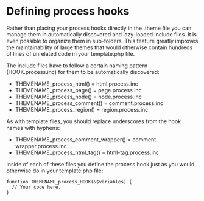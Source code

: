 # Defining process hooks
Rather than placing your process hooks directly in the .theme file you
can manage them in automatically discovered and lazy-loaded include files. It is even possible to organize them in sub-folders. This feature greatly improves the maintainability of large themes that would otherwise contain hundreds of lines of unrelated code in your template.php file.

The include files have to follow a certain naming pattern (HOOK.process.inc) for them to be automatically discovered:

* THEMENAME_process_html() = html.process.inc
* THEMENAME_process_page() = page.process.inc
* THEMENAME_process_node() = node.process.inc
* THEMENAME_process_comment() = comment.process.inc
* THEMENAME_process_region() = region.process.inc

As with template files, you should replace underscores from the hook names with hyphens:

* THEMENAME_process_comment_wrapper() = comment-wrapper.process.inc
* THEMENAME_process_html_tag() = html-tag.process.inc

Inside of each of these files you define the process hook just as you would otherwise do in your template.php file:

```
function THEMENAME_process_HOOK(&$variables) {
  // Your code here.
}
```
